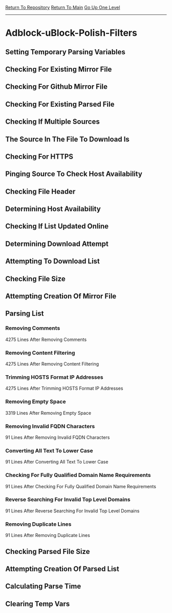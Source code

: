 [Return To Repository](https://github.com/deathbybandaid/piholeparser/)
[Return To Main](https://github.com/deathbybandaid/piholeparser/blob/master/RecentRunLogs/Mainlog.md)
[Go Up One Level](https://github.com/deathbybandaid/piholeparser/blob/master/RecentRunLogs/TopLevelScripts/30-Processing-External-Blacklists.md)
____________________________________
# Adblock-uBlock-Polish-Filters
## Setting Temporary Parsing Variables
## Checking For Existing Mirror File
## Checking For Github Mirror File
## Checking For Existing Parsed File
## Checking If Multiple Sources
## The Source In The File To Download Is
## Checking For HTTPS
## Pinging Source To Check Host Availability
## Checking File Header
## Determining Host Availability
## Checking If List Updated Online
## Determining Download Attempt
## Attempting To Download List
## Checking File Size
## Attempting Creation Of Mirror File
## Parsing List
### Removing Comments
4275 Lines After Removing Comments
### Removing Content Filtering
4275 Lines After Removing Content Filtering
### Trimming HOSTS Format IP Addresses
4275 Lines After Trimming HOSTS Format IP Addresses
### Removing Empty Space
3319 Lines After Removing Empty Space
### Removing Invalid FQDN Characters
91 Lines After Removing Invalid FQDN Characters
### Converting All Text To Lower Case
91 Lines After Converting All Text To Lower Case
### Checking For Fully Qualified Domain Name Requirements
91 Lines After Checking For Fully Qualified Domain Name Requirements
### Reverse Searching For Invalid Top Level Domains
91 Lines After Reverse Searching For Invalid Top Level Domains
### Removing Duplicate Lines
91 Lines After Removing Duplicate Lines
## Checking Parsed File Size
## Attempting Creation Of Parsed List
## Calculating Parse Time
## Clearing Temp Vars
